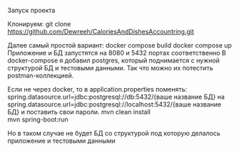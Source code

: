 Запуск проекта

Клонируем:
  git clone https://github.com/Dewreeh/CaloriesAndDishesAccountring.git

Далее самый простой вариант:
  docker compose build
  docker compose up
Приложение и БД запустятся на 8080 и 5432 портах соответственно
В docker-compose я добавил postgres, который поднимается с нужной структурой БД и тестовыми данными. Так что можно их потестить postman-коллекцией.

Если не через docker, то в application.properties поменять:
    spring.datasource.url=jdbc:postgresql://db:5432/{ваше название БД}
  на 
    spring.datasource.url=jdbc:postgresql://localhost:5432/{ваше название БД}
  и поставить свои пароли.
    mvn clean install  
    mvn spring-boot:run
  
Но в таком случае не будет БД со структурой под которую делалось приложение и тестовыми данными


  
  
